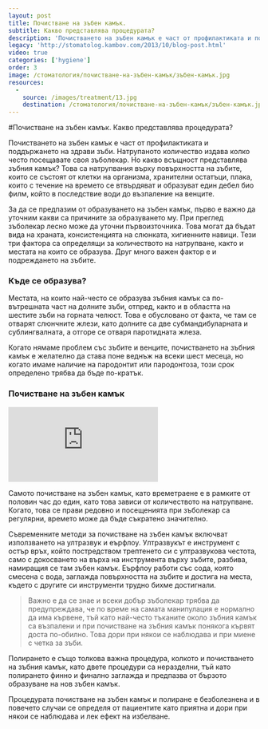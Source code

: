 ```yaml
---
layout: post
title: Почистване на зъбен камък.
subtitle: Какво представлява процедурата?
description: 'Почистването на зъбен камък е част от профилактиката и поддържането на здрави зъби. Натрупаното количество издава колко често посещавате своя зъболекар. Но какво всъщност представлява зъбния камък?'
legacy: 'http://stomatolog.kambov.com/2013/10/blog-post.html'
video: true
categories: ['hygiene']
order: 3
image: /стоматология/почистване-на-зъбен-камък/зъбен-камък.jpg
resources:
  -
    source: /images/treatment/13.jpg
    destination: /стоматология/почистване-на-зъбен-камък/зъбен-камък.jpg
---
```


#Почистване на зъбен камък. Какво представлява процедурата?

Почистването на зъбен камък е част от профилактиката и поддържането на здрави зъби. Натрупаното количество издава колко често посещавате своя зъболекар. Но какво всъщност представлява зъбния камък? Това са натрупвания върху повърхността на зъбите, които се състоят от клетки на организма, хранителни остатъци, плака, които с течение на времето се втвърдяват и образуват един дебел био филм, който в последствие води до възпаление на венците.

За да се предпазим от образуването на зъбен камък, първо е важно да уточним какви са причините за образуването му. При преглед зъболекар лесно може да уточни първоизточника. Това могат да бъдат вида на храната, консистенцията на слюнката, хигиенните навици. Тези три фактора са определящи за количеството на натрупване, както и местата на които се образува. Друг много важен фактор е и подреждането на зъбите. 

### Къде се образува?

Местата, на които най-често се образува зъбния камък са по-вътрешната част на долните зъби, отпред, както и в областта на шестите зъби на горната челюст. Това е обусловано от факта, че там се отварят слюнчните жлези, като долните са две субмандибуларната и сублингвалната, а отгоре се отваря паротидната жлеза.

Когато нямаме проблем със зъбите и венците, почистването на зъбния камък е желателно да става поне веднъж на всеки шест месеца, но когато имаме наличие на пародонтит или пародонтоза, този срок определено трябва да бъде по-кратък.

### Почистване на зъбен камък

<iframe class="video" src="http://www.youtube.com/embed/RAnmOR4LAIE?rel=0" frameborder="0" allowfullscreen></iframe>

Самото почистване на зъбен камък, като времетраене е в рамките от половин час до един, като това зависи от количеството на натрупване. Когато, това се прави редовно и посещенията при зъболекар са регулярни, времето може да бъде съкратено значително.

Съвременните методи за почистване на зъбен камък включват използването на ултразвук и еърфлоу. Ултразвукът е инструмент с остър връх, който постредством трептенето си с ултразвукова честота, само с докосването на върха на инструмента върху зъбите, разбива, намиращия се там зъбен камък. Еърфлоу работи със сода, която смесена с вода, заглажда повърхността на зъбите и достига на места, където с другите си инструменти трудно бихме достигнали.

> Важно е да се знае и всеки добър зъболекар трябва да предупреждава, че по време на самата манипулация е нормално да има кървене, тъй като най-често тъканите около зъбния камък са възпалени и при почистване на зъбния камък понякога кървят доста по-обилно. Това дори при някои се наблюдава и при миене с четка за зъби.

Полирането е също толкова важна процедура, колкото и почистването на зъбния камък, като двете процедури са неразделни, тъй като полирането финно и финално заглажда и предпазва от бързото образуване на нов зъбен камък.

Процедурата почистване на зъбен камък и полиране е безболезнена и в повечето случаи се определя от пациентите като приятна и дори при някои се наблюдава и лек ефект на избелване. 
